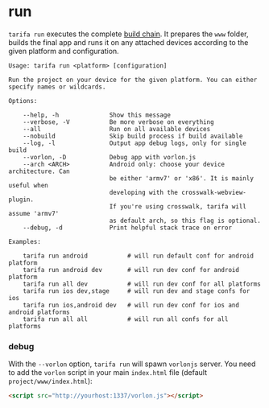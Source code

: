 # run

`tarifa run` executes the complete [build chain](../workflow/index.md). It prepares the `www` folder, builds the final app and runs it on any attached devices according to the given platform and configuration.

```
Usage: tarifa run <platform> [configuration]

Run the project on your device for the given platform. You can either
specify names or wildcards.

Options:

    --help, -h              Show this message
    --verbose, -V           Be more verbose on everything
    --all                   Run on all available devices
    --nobuild               Skip build process if build available
    --log, -l               Output app debug logs, only for single build
    --vorlon, -D            Debug app with vorlon.js
    --arch <ARCH>           Android only: choose your device architecture. Can
                            be either 'armv7' or 'x86'. It is mainly useful when
                            developing with the crosswalk-webview-plugin.
                            If you're using crosswalk, tarifa will assume 'armv7'
                            as default arch, so this flag is optional.
    --debug, -d             Print helpful stack trace on error

Examples:

    tarifa run android           # will run default conf for android platform
    tarifa run android dev       # will run dev conf for android platform
    tarifa run all dev           # will run dev conf for all platforms
    tarifa run ios dev,stage     # will run dev and stage confs for ios
    tarifa run ios,android dev   # will run dev conf for ios and android platforms
    tarifa run all all           # will run all confs for all platforms
```

### debug

With the `--vorlon` option, `tarifa run` will spawn `vorlonjs` server. You need to add the `vorlon` script in your main `index.html` file (default `project/www/index.html`):

```html
<script src="http://yourhost:1337/vorlon.js"></script>
```

